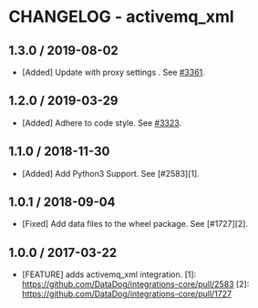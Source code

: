 # CHANGELOG - activemq_xml

## 1.3.0 / 2019-08-02

* [Added] Update with proxy settings . See [#3361](https://github.com/DataDog/integrations-core/pull/3361).

## 1.2.0 / 2019-03-29

* [Added] Adhere to code style. See [#3323](https://github.com/DataDog/integrations-core/pull/3323).

## 1.1.0 / 2018-11-30

* [Added] Add Python3 Support. See [#2583][1].

## 1.0.1 / 2018-09-04

* [Fixed] Add data files to the wheel package. See [#1727][2].

## 1.0.0 / 2017-03-22

* [FEATURE] adds activemq_xml integration.
[1]: https://github.com/DataDog/integrations-core/pull/2583
[2]: https://github.com/DataDog/integrations-core/pull/1727
